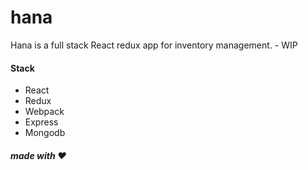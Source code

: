 # hana

Hana is a full stack React redux app for inventory management. - WIP

#### Stack

- React
- Redux
- Webpack
- Express
- Mongodb

##### made with :heart:
